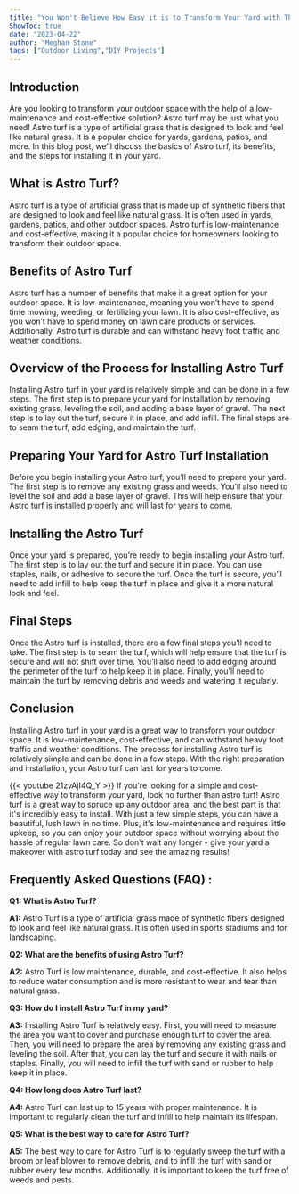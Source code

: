 ```yaml
---
title: "You Won't Believe How Easy it is to Transform Your Yard with This Simple Trick to Lay Astro Turf!"
ShowToc: true 
date: "2023-04-22"
author: "Meghan Stone" 
tags: ["Outdoor Living","DIY Projects"]
---
```

## Introduction

Are you looking to transform your outdoor space with the help of a low-maintenance and cost-effective solution? Astro turf may be just what you need! Astro turf is a type of artificial grass that is designed to look and feel like natural grass. It is a popular choice for yards, gardens, patios, and more. In this blog post, we’ll discuss the basics of Astro turf, its benefits, and the steps for installing it in your yard.

## What is Astro Turf?

Astro turf is a type of artificial grass that is made up of synthetic fibers that are designed to look and feel like natural grass. It is often used in yards, gardens, patios, and other outdoor spaces. Astro turf is low-maintenance and cost-effective, making it a popular choice for homeowners looking to transform their outdoor space.

## Benefits of Astro Turf

Astro turf has a number of benefits that make it a great option for your outdoor space. It is low-maintenance, meaning you won’t have to spend time mowing, weeding, or fertilizing your lawn. It is also cost-effective, as you won’t have to spend money on lawn care products or services. Additionally, Astro turf is durable and can withstand heavy foot traffic and weather conditions.

## Overview of the Process for Installing Astro Turf

Installing Astro turf in your yard is relatively simple and can be done in a few steps. The first step is to prepare your yard for installation by removing existing grass, leveling the soil, and adding a base layer of gravel. The next step is to lay out the turf, secure it in place, and add infill. The final steps are to seam the turf, add edging, and maintain the turf.

## Preparing Your Yard for Astro Turf Installation

Before you begin installing your Astro turf, you’ll need to prepare your yard. The first step is to remove any existing grass and weeds. You’ll also need to level the soil and add a base layer of gravel. This will help ensure that your Astro turf is installed properly and will last for years to come.

## Installing the Astro Turf

Once your yard is prepared, you’re ready to begin installing your Astro turf. The first step is to lay out the turf and secure it in place. You can use staples, nails, or adhesive to secure the turf. Once the turf is secure, you’ll need to add infill to help keep the turf in place and give it a more natural look and feel.

## Final Steps

Once the Astro turf is installed, there are a few final steps you’ll need to take. The first step is to seam the turf, which will help ensure that the turf is secure and will not shift over time. You’ll also need to add edging around the perimeter of the turf to help keep it in place. Finally, you’ll need to maintain the turf by removing debris and weeds and watering it regularly.

## Conclusion

Installing Astro turf in your yard is a great way to transform your outdoor space. It is low-maintenance, cost-effective, and can withstand heavy foot traffic and weather conditions. The process for installing Astro turf is relatively simple and can be done in a few steps. With the right preparation and installation, your Astro turf can last for years to come.

{{< youtube 21zvAjI4Q_Y >}} 
If you're looking for a simple and cost-effective way to transform your yard, look no further than astro turf! Astro turf is a great way to spruce up any outdoor area, and the best part is that it's incredibly easy to install. With just a few simple steps, you can have a beautiful, lush lawn in no time. Plus, it's low-maintenance and requires little upkeep, so you can enjoy your outdoor space without worrying about the hassle of regular lawn care. So don't wait any longer - give your yard a makeover with astro turf today and see the amazing results!

## Frequently Asked Questions (FAQ) :
**Q1: What is Astro Turf?**

**A1:** Astro Turf is a type of artificial grass made of synthetic fibers designed to look and feel like natural grass. It is often used in sports stadiums and for landscaping.

**Q2: What are the benefits of using Astro Turf?**

**A2:** Astro Turf is low maintenance, durable, and cost-effective. It also helps to reduce water consumption and is more resistant to wear and tear than natural grass.

**Q3: How do I install Astro Turf in my yard?**

**A3:** Installing Astro Turf is relatively easy. First, you will need to measure the area you want to cover and purchase enough turf to cover the area. Then, you will need to prepare the area by removing any existing grass and leveling the soil. After that, you can lay the turf and secure it with nails or staples. Finally, you will need to infill the turf with sand or rubber to help keep it in place.

**Q4: How long does Astro Turf last?**

**A4:** Astro Turf can last up to 15 years with proper maintenance. It is important to regularly clean the turf and infill to help maintain its lifespan.

**Q5: What is the best way to care for Astro Turf?**

**A5:** The best way to care for Astro Turf is to regularly sweep the turf with a broom or leaf blower to remove debris, and to infill the turf with sand or rubber every few months. Additionally, it is important to keep the turf free of weeds and pests.





